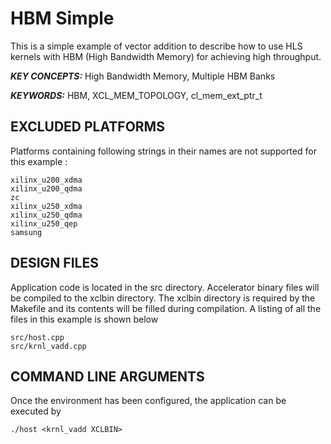 HBM Simple
======================

This is a simple example of vector addition to describe how to use HLS kernels with HBM (High Bandwidth Memory) for achieving high throughput.

***KEY CONCEPTS:*** High Bandwidth Memory, Multiple HBM Banks

***KEYWORDS:*** HBM, XCL_MEM_TOPOLOGY, cl_mem_ext_ptr_t

## EXCLUDED PLATFORMS
Platforms containing following strings in their names are not supported for this example :
```
xilinx_u200_xdma
xilinx_u200_qdma
zc
xilinx_u250_xdma
xilinx_u250_qdma
xilinx_u250_qep
samsung
```

##  DESIGN FILES
Application code is located in the src directory. Accelerator binary files will be compiled to the xclbin directory. The xclbin directory is required by the Makefile and its contents will be filled during compilation. A listing of all the files in this example is shown below

```
src/host.cpp
src/krnl_vadd.cpp
```

##  COMMAND LINE ARGUMENTS
Once the environment has been configured, the application can be executed by
```
./host <krnl_vadd XCLBIN>
```

